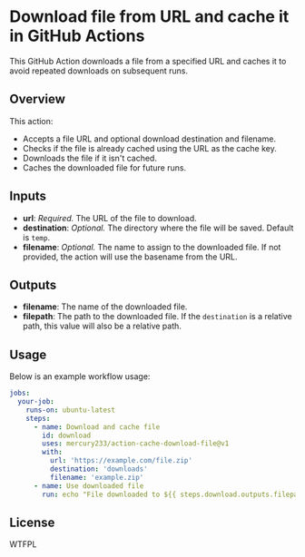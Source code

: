 # Download file from URL and cache it in GitHub Actions

This GitHub Action downloads a file from a specified URL and caches it to avoid repeated downloads on subsequent runs.

## Overview

This action:
- Accepts a file URL and optional download destination and filename.
- Checks if the file is already cached using the URL as the cache key.
- Downloads the file if it isn't cached.
- Caches the downloaded file for future runs.

## Inputs

- **url**: *Required.* The URL of the file to download.
- **destination**: *Optional.* The directory where the file will be saved. Default is `temp`.
- **filename**: *Optional.* The name to assign to the downloaded file. If not provided, the action will use the basename from the URL.

## Outputs

- **filename**: The name of the downloaded file.
- **filepath**: The path to the downloaded file. If the `destination` is a relative path, this value will also be a relative path.

## Usage

Below is an example workflow usage:

```yaml
jobs:
  your-job:
    runs-on: ubuntu-latest
    steps:
      - name: Download and cache file
        id: download
        uses: mercury233/action-cache-download-file@v1
        with:
          url: 'https://example.com/file.zip'
          destination: 'downloads'
          filename: 'example.zip'
      - name: Use downloaded file
        run: echo "File downloaded to ${{ steps.download.outputs.filepath }}"
```

## License

WTFPL
